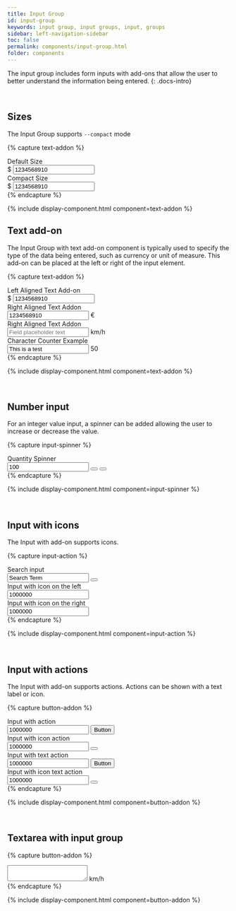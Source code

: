 ```yaml
---
title: Input Group
id: input-group
keywords: input group, input groups, input, groups
sidebar: left-navigation-sidebar
toc: false
permalink: components/input-group.html
folder: components
---
```


The input group includes form inputs with add-ons that allow the user to better understand the information being entered.
{: .docs-intro}

<br>

## Sizes
The Input Group supports `--compact` mode

{% capture text-addon %}
<div class="fd-form-item">
    <label class="fd-form-label" for="">Default Size </label>
    <div class="fd-input-group fd-input-group--before">
        <span class="fd-input-group__addon fd-input-group__addon--before">$</span>
        <input class="fd-input" type="text" id="" name="" value="1234568910 ">
    </div>
</div>

<div class="fd-form-item">
    <label class="fd-form-label" for="">Compact Size </label>
    <div class="fd-input-group fd-input-group--before fd-input-group--compact">
        <span class="fd-input-group__addon fd-input-group__addon--before">$</span>
        <input class="fd-input fd-input--compact" type="text" id="" name="" value="1234568910 ">
    </div>
</div>
{% endcapture %}

{% include display-component.html component=text-addon %}

## Text add-on

The Input Group with text add-on component is typically used to specify the type of the data being entered, such as currency or unit of measure. This add-on can be placed at the left or right of the input element.





{% capture text-addon %}

<div class="fd-form-item">
    <label class="fd-form-label" for="">Left Aligned Text Add-on</label>
    <div class="fd-input-group fd-input-group--before">
        <span class="fd-input-group__addon fd-input-group__addon--before">$</span>
        <input class="fd-input" type="text" id="" name="" value="1234568910 ">
    </div>
</div>

<div class="fd-form-item">
    <label class="fd-form-label" for="">Right Aligned Text Addon</label>
    <div class="fd-input-group fd-input-group--after">
        <input class="fd-input" type="text" id="" name="" value="1234568910 ">
        <span class="fd-input-group__addon fd-input-group__addon--after">€</span>
    </div>
</div>

<div class="fd-form-item">
    <label class="fd-form-label" for="">Right Aligned Text Addon</label>
    <div class="fd-input-group fd-input-group--after">
        <input class="fd-input" type="text" id="" name="" value="" placeholder="Field placeholder text">
        <span class="fd-input-group__addon fd-input-group__addon--after">km/h</span>
    </div>
</div>

<div class="fd-form-item">
    <label class="fd-form-label" for="">Character Counter Example</label>
    <div class="fd-input-group fd-input-group--after">
        <input class="fd-input" type="text" id="" name="" value="This is a test">
        <span class="fd-input-group__addon fd-input-group__addon--after">50</span>
    </div>
</div>
{% endcapture %}

{% include display-component.html component=text-addon %}

<br />

## Number input

For an integer value input, a spinner can be added allowing the user to increase or decrease the value.

{% capture input-spinner %}
<div class="fd-form-item">
    <label class="fd-form-label" for="">Quantity Spinner</label>
    <div class="fd-input-group fd-input-group--after">
        <input class="fd-input" type="number" id="spinner-1" name="" value="100" />
        <span class="fd-input-group__addon fd-input-group__addon--button fd-input-group__addon--after">
            <button class="fd-input-group__button fd-input-group__button--step-up sap-icon--slim-arrow-up" aria-label="Step up" onclick="document.getElementById('spinner-1').stepUp();"></button>
            <button class="fd-input-group__button fd-input-group__button--step-down sap-icon--slim-arrow-down" aria-label="Step down" onclick="document.getElementById('spinner-1').stepDown();"></button>
        </span>
    </div>
</div>
{% endcapture %}

{% include display-component.html component=input-spinner %}

<br/>

## Input with icons

The Input with add-on supports icons.

{% capture input-action %}
<div class="fd-form-item">
    <label class="fd-form-label" for="">Search input</label>
    <div class="fd-input-group">
        <input class="fd-input" type="search" id="search-1" name="" value="Search Term" placeholder="Enter Term..">
        <span class="fd-input-group__addon fd-input-group__addon--button">
            <button class="fd-input-group__button fd-input-group__button--clear" aria-label="Clear" onclick="document.getElementById('search-1').value = '';"></button>
        </span>
    </div>
</div>

<div class="fd-form-item">
    <label class="fd-form-label" for="">Input with icon on the left</label>
    <div class="fd-input-group fd-input-group--before">
        <span class="fd-input-group__addon fd-input-group__addon--before">
            <span class="sap-icon--globe" role="presentation"></span>
        </span>
        <input class="fd-input" type="text" id="" name="" value="1000000">
    </div>
</div>

<div class="fd-form-item">
    <label class="fd-form-label" for="">Input with icon on the right</label>
    <div class="fd-input-group fd-input-group--after">
        <input class="fd-input" type="text" id="" name="" value="1000000">
        <span class="fd-input-group__addon fd-input-group__addon--after">
            <span class="sap-icon--hide" role="presentation"></span>
        </span>
    </div>
</div>
{% endcapture %}

{% include display-component.html component=input-action %}

<br>

## Input with actions

The Input with add-on supports actions. Actions can be shown with a text label or icon.

{% capture button-addon %}
<div class="fd-form-item">
    <label class="fd-form-label" for="">Input with action</label>
    <div class="fd-input-group fd-input-group--after">
        <input class="fd-input" type="text" id="" name="" value="1000000">
        <span class="fd-input-group__addon fd-input-group__addon--button fd-input-group__addon--after">
            <button class="fd-button--light">
                Button
            </button>
        </span>
    </div>
</div>

<div class="fd-form-item">
    <label class="fd-form-label" for="">Input with icon action</label>
    <div class="fd-input-group fd-input-group--after">
        <input class="fd-input" type="text" id="" name="" value="1000000">
        <span class="fd-input-group__addon fd-input-group__addon--button fd-input-group__addon--after">
            <button class="fd-button--icon fd-button--light sap-icon--navigation-down-arrow"></button>
        </span>
    </div>
</div>

<div class="fd-form-item">
    <label class="fd-form-label" for="">Input with text action</label>
    <div class="fd-input-group fd-input-group--after">
        <input class="fd-input" type="text" id="" name="" value="1000000">
        <span class="fd-input-group__addon fd-input-group__addon--button fd-input-group__addon--after">
            <button class="fd-button--light">
                Button
            </button>
        </span>
    </div>
</div>

<div class="fd-form-item">
    <label class="fd-form-label" for="">Input with icon text action</label>
    <div class="fd-input-group fd-input-group--after">
        <input class="fd-input" type="text" id="" name="" value="1000000">
        <span class="fd-input-group__addon fd-input-group__addon--button fd-input-group__addon--after">
            <button class="fd-button--icon fd-button--light sap-icon--navigation-down-arrow"></button>
        </span>
    </div>
</div>
{% endcapture %}

{% include display-component.html component=button-addon %}

<br>


## Textarea with input group

{% capture button-addon %}
<div class="fd-input-group fd-input-group--after">
    <textarea class="fd-textarea" id=""></textarea>
    <span class="fd-input-group__addon fd-input-group__addon--after fd-input-group__addon--textarea">
        km/h
    </span>
</div>
{% endcapture %}

{% include display-component.html component=button-addon %}

<br>

